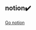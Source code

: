 ## notion✔️
<a href="https://www.notion.so/gyus/A-Z-e118bf7f4e8d47b7ae1e7c2fe92411cb">Go notion</a>
